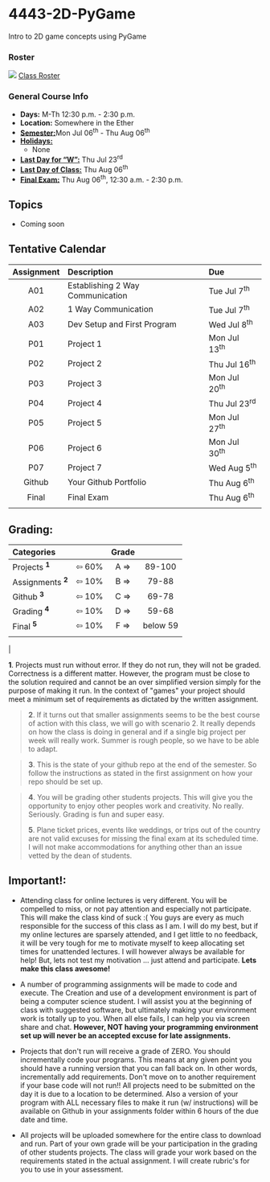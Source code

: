 # 4443-2D-PyGame
Intro to 2D game concepts using PyGame

### Roster
![](https://d3vv6lp55qjaqc.cloudfront.net/items/220B0V0H3c041K2p251Z/google-sheets-16.png?X-CloudApp-Visitor-Id=1094421) [Class Roster](https://docs.google.com/spreadsheets/d/1gjKKgoW3O5DBNkbXMAleqO67SkNbdkOt4fNdQ6VvjKo/edit?usp=sharing)


### General Course Info
- __Days:__ M-Th 12:30 p.m. - 2:30 p.m.
- __Location:__ Somewhere in the Ether
- [__Semester:__](https://msutexas.edu/registrar/_assets/files/pdfs/acadcal1920.pdf)Mon Jul 06<sup>th</sup> - Thu Aug 06<sup>th</sup>
- [__Holidays:__](https://msutexas.edu/registrar/_assets/files/pdfs/acadcal1920.pdf)
  - None
- [__Last Day for “W”:__](https://msutexas.edu/registrar/_assets/files/pdfs/acadcal1920.pdf) Thu Jul 23<sup>rd</sup>
- [__Last Day of Class:__](https://msutexas.edu/registrar/_assets/files/pdfs/acadcal1920.pdf) Thu Aug 06<sup>th</sup>
- [__Final Exam:__](https://msutexas.edu/registrar/_assets/files/pdfs/spring20finals.pdf) Thu Aug 06<sup>th</sup>, 12:30 a.m. - 2:30 p.m.

## Topics

- Coming soon

## Tentative Calendar

| Assignment | Description                      | Due                     |
| :--------: | :------------------------------- | :---------------------- |
|    A01     | Establishing 2 Way Communication | Tue Jul 7<sup>th</sup>  |
|    A02     | 1 Way Communication              | Tue Jul 7<sup>th</sup>  |
|    A03     | Dev Setup and First Program      | Wed Jul 8<sup>th</sup>  |
|    P01     | Project 1                        | Mon Jul 13<sup>th</sup> |
|    P02     | Project 2                        | Thu Jul 16<sup>th</sup> |
|    P03     | Project 3                        | Mon Jul 20<sup>th</sup> |
|    P04     | Project 4                        | Thu Jul 23<sup>rd</sup> |
|    P05     | Project 5                        | Mon Jul 27<sup>th</sup> |
|    P06     | Project 6                        | Mon Jul 30<sup>th</sup> |
|    P07     | Project 7                        | Wed Aug 5<sup>th</sup>  |
|   Github   | Your Github Portfolio            | Thu Aug 6<sup>th</sup>  |
|   Final    | Final Exam                       | Thu Aug 6<sup>th</sup>  |
|            |                                  |                         |


## Grading:

<!-- ### Scenario 1 -->
| Categories                   |        | Grade |          |
| :--------------------------- | :----: | :---: | :------: |
| Projects <sup>**1**</sup>    | ⇦ 60% | A =>  |  89-100  |
| Assignments <sup>**2**</sup> | ⇦ 10% | B =>  |  79-88   |
| Github <sup>**3**</sup>      | ⇦ 10% | C =>  |  69-78   |
| Grading <sup>**4**</sup>     | ⇦ 10% | D =>  |  59-68   |
| Final <sup>**5**</sup>       | ⇦ 10% | F =>  | below 59 |
|                              |        |       |          |

<!-- ### Scenario 2
| Categories                   |       | Grade |          |
| :--------------------------- | :---: | :---: | :------: |
| Projects <sup>**1**</sup>    |  45%  |   A   |  89-100  |
| Assignments <sup>**2**</sup> |  25%  |   B   |  79-88   |
| Github <sup>**3**</sup>      |  10%  |   C   |  69-78   |
| Grading <sup>**4**</sup>     |  10%  |   D   |  59-68   |
| Final <sup>**5**</sup>       |  10%  |   D   | below 59 |
|                              |       |   F   |          | --> |


**1**. Projects must run without error.  If they do not run, they will not be graded. Correctness is a different matter. However, the program must be close to the solution required and cannot be an over simplified version simply for the purpose of making it run. In the context of "games" your project should meet a minimum set of requirements as dictated by the written assignment.
>
>**2**. If it turns out that smaller assignments seems to be the best course of action with this class, we will go with scenario 2. It really depends on how the class is doing in general and if a single big project per week will really work. Summer is rough people, so we have to be able to adapt.

>**3**. This is the state of your github repo at the end of the semester. So follow the instructions as stated in the first assignment on how your repo should be set up.

>**4**. You will be grading other students projects. This will give you the opportunity to enjoy other peoples work and creativity. No really. Seriously. Grading is fun and super easy.
>
>**5**. Plane ticket prices, events like weddings, or trips out of the country are not valid excuses for missing the final exam at its scheduled time. I will not make accommodations for anything other than an issue vetted by the dean of students.

## Important!:

- Attending class for online lectures is very different. You will be compelled to miss, or not pay attention and especially not participate. This will make the class kind of suck :( You guys are every as much responsible for the success of this class as I am. I will do my best, but if my online lectures are sparsely attended, and I get little to no feedback, it will be very tough for me to motivate myself to keep allocating set times for unattended lectures. I will however always be available for help! But, lets not test my motivation ... just attend and participate. **Lets make this class awesome!**

- A number of programming assignments will be made to code and execute. The Creation and use of a development environment is part of being a computer science student. I will assist you at the beginning of class with suggested software, but ultimately making your environment work is totally up to you. When all else fails, I can help you via screen share and chat. **However, NOT having your programming environment set up will never be an accepted excuse for late assignments.**

- Projects that don't run will receive a grade of ZERO. You should incrementally code your programs. This means at any given point you should have a running version that you can fall back on. In other words, incrementally add requirements. Don't move on to another requirement if your base code will not run!!  All projects need to be submitted on the day it is due to a location to be determined. Also a version of your program with ALL necessary files to make it run (w/ instructions) will be available on Github in your assignments folder within 6 hours of the due date and time.

- All projects will be uploaded somewhere for the entire class to download and run. Part of your own grade will be your participation in the grading of other students projects. The class will grade your work based on the requirements stated in the actual assignment. I will create rubric's for you to use in your assessment.
